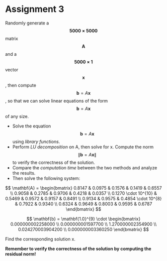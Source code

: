 # Assignment 3


Randomly generate a $$\mathbf{5000 \times 5000}$$ matrix $$\mathbf{A}$$ and a $$\mathbf{5000 \times 1}$$ vector $$\mathbf{x}$$, then compute $$\mathbf{b} = A\mathbf{x}$$, so that we can solve linear equations of the form $$\mathbf{b} = A\mathbf{x}$$ of any size.

- Solve the equation $$\mathbf{b} = A\mathbf{x}$$ using *library functions*.
- Perform *LU decomposition* on A, then solve for x.
  Compute the norm $$\left\lVert \mathbf{b} = A\mathbf{x} \right\rVert$$ to verify the correctness of the solution.
- Compare the *computation time* between the two methods and analyze the results.
- Then solve the following system:

$$
\mathbf{A} = \begin{bmatrix}
0.8147 & 0.0975 & 0.1576 & 0.1419 & 0.6557 \\
0.9058 & 0.2785 & 0.9706 & 0.4218 & 0.0357 \\
0.1270 \cdot 10^{10} & 0.5469 & 0.9572 & 0.9157 & 0.8491 \\
0.9134 & 0.9575 & 0.4854 \cdot 10^{8} & 0.7922 & 0.9340 \\
0.6324 & 0.9649 & 0.8003 & 0.9595 & 0.6787
\end{bmatrix}
$$

$$
\mathbf{b} = \mathbf{1.0}^{9} \cdot \begin{bmatrix}
0.000000002258000 \\
0.000000001597700 \\
1.270000002354900 \\
0.024270003904200 \\
0.000000003360250
\end{bmatrix}
$$

Find the corresponding solution x.

**Remember to verify the correctness of the solution by computing the residual norm!**